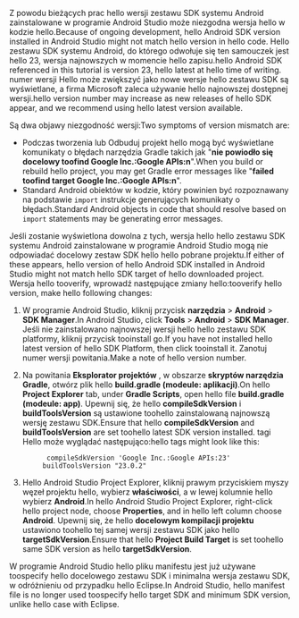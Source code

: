 <span data-ttu-id="ce46f-101">Z powodu bieżących prac hello wersji zestawu SDK systemu Android zainstalowane w programie Android Studio może niezgodna wersja hello w kodzie hello.</span><span class="sxs-lookup"><span data-stu-id="ce46f-101">Because of ongoing development, hello Android SDK version installed in Android Studio might not match hello version in hello code.</span></span> <span data-ttu-id="ce46f-102">Hello zestawu SDK systemu Android, do którego odwołuje się ten samouczek jest hello 23, wersja najnowszych w momencie hello zapisu.</span><span class="sxs-lookup"><span data-stu-id="ce46f-102">hello Android SDK referenced in this tutorial is version 23, hello latest at hello time of writing.</span></span> <span data-ttu-id="ce46f-103">numer wersji Hello może zwiększyć jako nowe wersje hello zestawu SDK są wyświetlane, a firma Microsoft zaleca używanie hello najnowszej dostępnej wersji.</span><span class="sxs-lookup"><span data-stu-id="ce46f-103">hello version number may increase as new releases of hello SDK appear, and we recommend using hello latest version available.</span></span>

<span data-ttu-id="ce46f-104">Są dwa objawy niezgodność wersji:</span><span class="sxs-lookup"><span data-stu-id="ce46f-104">Two symptoms of version mismatch are:</span></span>

- <span data-ttu-id="ce46f-105">Podczas tworzenia lub Odbuduj projekt hello mogą być wyświetlane komunikaty o błędach narzędzia Gradle takich jak "**nie powiodło się docelowy toofind Google Inc.:Google APIs:n**".</span><span class="sxs-lookup"><span data-stu-id="ce46f-105">When you build or rebuild hello project, you may get Gradle error messages like "**failed toofind target Google Inc.:Google APIs:n**".</span></span>
- <span data-ttu-id="ce46f-106">Standard Android obiektów w kodzie, który powinien być rozpoznawany na podstawie `import` instrukcje generujących komunikaty o błędach.</span><span class="sxs-lookup"><span data-stu-id="ce46f-106">Standard Android objects in code that should resolve based on `import` statements may be generating error messages.</span></span>

<span data-ttu-id="ce46f-107">Jeśli zostanie wyświetlona dowolna z tych, wersja hello hello zestawu SDK systemu Android zainstalowane w programie Android Studio mogą nie odpowiadać docelowy zestaw SDK hello hello pobrane projektu.</span><span class="sxs-lookup"><span data-stu-id="ce46f-107">If either of these appears, hello version of hello Android SDK installed in Android Studio might not match hello SDK target of hello downloaded project.</span></span> <span data-ttu-id="ce46f-108">Wersja hello tooverify, wprowadź następujące zmiany hello:</span><span class="sxs-lookup"><span data-stu-id="ce46f-108">tooverify hello version, make hello following changes:</span></span>

1. <span data-ttu-id="ce46f-109">W programie Android Studio, kliknij przycisk **narzędzia** > **Android** > **SDK Manager**.</span><span class="sxs-lookup"><span data-stu-id="ce46f-109">In Android Studio, click **Tools** > **Android** > **SDK Manager**.</span></span> <span data-ttu-id="ce46f-110">Jeśli nie zainstalowano najnowszej wersji hello hello zestawu SDK platformy, kliknij przycisk tooinstall go.</span><span class="sxs-lookup"><span data-stu-id="ce46f-110">If you have not installed hello latest version of hello SDK Platform, then click tooinstall it.</span></span> <span data-ttu-id="ce46f-111">Zanotuj numer wersji powitania.</span><span class="sxs-lookup"><span data-stu-id="ce46f-111">Make a note of hello version number.</span></span>
2. <span data-ttu-id="ce46f-112">Na powitania **Eksplorator projektów** , w obszarze **skryptów narzędzia Gradle**, otwórz plik hello **build.gradle (modeule: aplikacji)**.</span><span class="sxs-lookup"><span data-stu-id="ce46f-112">On hello **Project Explorer** tab, under **Gradle Scripts**, open hello file **build.gradle (modeule: app)**.</span></span> <span data-ttu-id="ce46f-113">Upewnij się, że hello **compileSdkVersion** i **buildToolsVersion** są ustawione toohello zainstalowaną najnowszą wersję zestawu SDK.</span><span class="sxs-lookup"><span data-stu-id="ce46f-113">Ensure that hello **compileSdkVersion** and **buildToolsVersion** are set toohello latest SDK version installed.</span></span> <span data-ttu-id="ce46f-114">tagi Hello może wyglądać następująco:</span><span class="sxs-lookup"><span data-stu-id="ce46f-114">hello tags might look like this:</span></span>

             compileSdkVersion 'Google Inc.:Google APIs:23'
            buildToolsVersion "23.0.2"
3. <span data-ttu-id="ce46f-115">Hello Android Studio Project Explorer, kliknij prawym przyciskiem myszy węzeł projektu hello, wybierz **właściwości**, a w lewej kolumnie hello wybierz **Android**.</span><span class="sxs-lookup"><span data-stu-id="ce46f-115">In hello Android Studio Project Explorer, right-click hello project node, choose **Properties**, and in hello left column choose **Android**.</span></span> <span data-ttu-id="ce46f-116">Upewnij się, że hello **docelowym kompilacji projektu** ustawiono toohello tej samej wersji zestawu SDK jako hello **targetSdkVersion**.</span><span class="sxs-lookup"><span data-stu-id="ce46f-116">Ensure that hello **Project Build Target** is set toohello same SDK version as hello **targetSdkVersion**.</span></span>

<span data-ttu-id="ce46f-117">W programie Android Studio hello pliku manifestu jest już używane toospecify hello docelowego zestawu SDK i minimalna wersja zestawu SDK, w odróżnieniu od przypadku hello Eclipse.</span><span class="sxs-lookup"><span data-stu-id="ce46f-117">In Android Studio, hello manifest file is no longer used toospecify hello target SDK and minimum SDK version, unlike hello case with Eclipse.</span></span>
